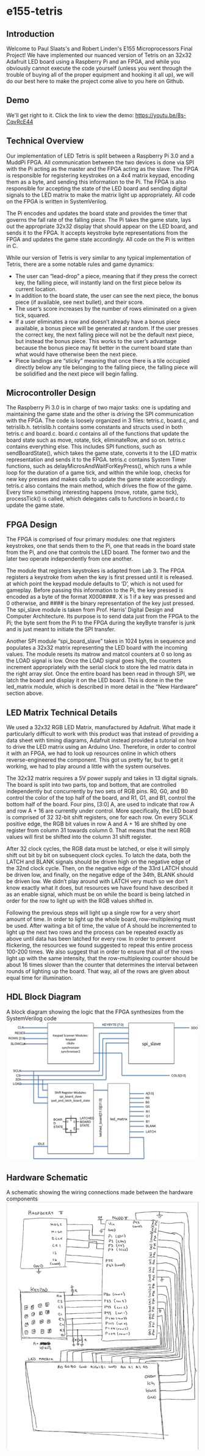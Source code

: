 # e155-tetris

## Introduction
Welcome to Paul Slaats's and Robert Linden's E155 Microprocessors Final Project! We have implemented our nuanced version of Tetris on an 32x32 Adafruit LED board using a Raspberry Pi and an FPGA, and while you obviously cannot execute the code yourself (unless you went through the trouble of buying all of the proper equipment and hooking it all up), we will do our best here to make the project come alive to you here on Github.

## Demo
We'll get right to it. Click the link to view the demo: https://youtu.be/8s-CqvRcE44

## Technical Overview
Our implementation of LED Tetris is split between a Raspberry Pi 3.0 and a MuddPi FPGA. All communication between the two devices is done via SPI with the Pi acting as the master and the FPGA acting as the slave. The FPGA is responsible for registering keystrokes on a 4x4 matrix keypad, encoding them as a byte, and sending this information to the Pi. The FPGA is also responsible for accepting the state of the LED board and sending digital signals to the LED matrix to make the matrix light up appropriately. All code on the FPGA is written in SystemVerilog.

The Pi encodes and updates the board state and provides the timer that governs the fall rate of the falling piece. The Pi takes the game state, lays out the appropriate 32x32 display that should appear on the LED board, and sends it to the FPGA. It accepts keystroke byte representations from the FPGA and updates the game state accordingly. All code on the Pi is written in C.

While our version of Tetris is very similar to any typical implementation of Tetris, there are a some notable rules and game dynamics:
  * The user can “lead-drop” a piece, meaning that if they press the correct key, the falling piece, will instantly land on the first piece below its current location.
  * In addition to the board state, the user can see the next piece, the bonus piece (if available, see next bullet), and their score.
  * The user’s score increases by the number of rows eliminated on a given tick, squared.
  * If a user eliminates a row and doesn’t already have a bonus piece available, a bonus piece will be generated at random. If the user presses the correct key, the next falling piece will not be the default next piece, but instead the bonus piece. This works to the user’s advantage because the bonus piece may fit better in the current board state than what would have otherwise been the next piece.
  * Piece landings are “sticky” meaning that once there is a tile occupied directly below any tile belonging to the falling piece, the falling piece will be solidified and the next piece will begin falling.

## Microcontroller Design
The Raspberry Pi 3.0 is in charge of two major tasks: one is updating and maintaining the game state and the other is driving the SPI communication with the FPGA. The code is loosely organized in 3 files: tetris.c, board.c, and tetrislib.h. tetrislib.h contains some constants and structs used in both tetris.c and board.c. board.c contains all of the functions that update the board state such as move, rotate, tick, eliminateRow, and so on. tetris.c contains everything else. This includes SPI functions, such as sendBoardState(), which takes the game state, converts it to the LED matrix representation and sends it to the FPGA. tetris.c contains System Timer functions, such as delayMicrosAndWaitForKeyPress(), which runs a while loop for the duration of a game tick, and within the while loop, checks for new key presses and makes calls to update the game state accordingly. tetris.c also contains the main method, which drives the flow of the game. Every time something interesting happens (move, rotate, game tick), processTick() is called, which delegates calls to functions in board.c to update the game state.

## FPGA Design
The FPGA is comprised of four primary modules: one that registers keystrokes, one that sends them to the Pi, one that reads in the board state from the Pi, and one that controls the LED board. The former two and the later two operate independently from one another. 

The module that registers keystrokes is adapted from Lab 3. The FPGA registers a keystroke from when the key is first pressed until it is released. at which point the keypad module defaults to ‘D’, which is not used for gameplay. Before passing this information to the Pi, the key pressed is encoded as a byte of the format X000####. X is 1 if a key was pressed and 0 otherwise, and #### is the binary representation of the key just pressed.  The spi_slave module is taken from Prof. Harris’ Digital Design and Computer Architecture. Its purpose is to send data just from the FPGA to the Pi; the byte sent from the Pi to the FPGA during the keyByte transfer is junk and is just meant to initiate the SPI transfer.

Another SPI module “spi_board_slave” takes in 1024 bytes in sequence and populates a 32x32 matrix representing the LED board with the incoming values. The module resets its matrow and matcol counters at 0 so long as the LOAD signal is low. Once the LOAD signal goes high, the counters increment appropriately with the serial clock to store the led matrix data in the right array slot. Once the entire board has been read in through SPI, we latch the board and display it on the LED board. This is done in the the led_matrix module, which is described in more detail in the “New Hardware” section above.


## LED Matrix Technical Details
We used a 32x32 RGB LED Matrix, manufactured by Adafruit. What made it particularly difficult to work with this product was that instead of providing a data sheet with timing diagrams, Adafruit instead provided a tutorial on how to drive the LED matrix using an Arduino Uno. Therefore, in order to control it with an FPGA, we had to look up resources online in which others reverse-engineered the component. This got us pretty far, but to get it working, we had to play around a little with the system ourselves.

The 32x32 matrix requires a 5V power supply and takes in 13 digital signals. The board is split into two parts, top and bottom, that are controlled independently but concurrently by two sets of RGB pins. R0, G0, and B0 control the color of the top half of the board, and R1, G1, and B1, control the bottom half of the board. Four pins, [3:0] A, are used to indicate that row A and row A + 16 are currently under control. More specifically, the LED board is comprised of 32 32-bit shift registers, one for each row. On every SCLK positive edge, the RGB bit values in row A and A + 16 are shifted by one register from column 31 towards column 0. That means that the next RGB values will first be shifted into the column 31 shift register.

After 32 clock cycles, the RGB data must be latched, or else it will simply shift out bit by bit on subsequent clock cycles. To latch the data, both the LATCH and BLANK signals should be driven high on the negative edge of the 32nd clock cycle. Then, on the negative edge of the 33rd LATCH should be driven low, and finally, on the negative edge of the 34th, BLANK should be driven low. We didn’t play around with LATCH very much so we don’t know exactly what it does, but resources we have found have described it as an enable signal, which must be on while the board is being latched in order for the row to light up with the RGB values shifted in.

Following the previous steps will light up a single row for a very short amount of time. In order to light up the whole board, row-multiplexing must be used. After waiting a bit of time, the value of A should be incremented to light up the next two rows and the process can be repeated exactly as above until data has been latched for every row. In order to prevent flickering, the resources we found suggested to repeat this entire process 100-200 times. We also suggest that in order to ensure that all of the rows light up with the same intensity, that the row-multiplexing counter should be about 16 times slower than the counter that determines the interval between rounds of lighting up the board. That way, all of the rows are given about equal time for illumination.

## HDL Block Diagram
A block diagram showing the logic that the FPGA synthesizes from the SystemVerilog code
![Block Diagram](/readme_resources/block_diagram.png?raw=true "Block Diagram")

## Hardware Schematic
A schematic showing the wiring connections made between the hardware components
![Hardware Schematic](/readme_resources/schematic.png?raw=true "Hardware Schematic")

